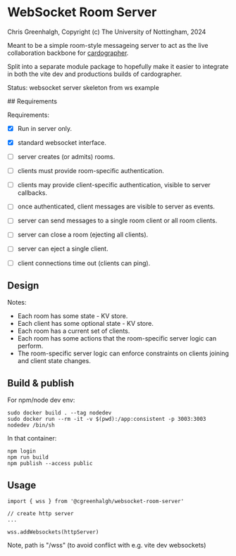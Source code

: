 # WebSocket Room Server

Chris Greenhalgh, Copyright (c) The University of Nottingham, 2024

Meant to be a simple room-style messageing server to act as the 
live collaboration backbone for
[cardographer](https://github.com/MixedRealityLab/cardographer-platform).

Split into a separate module package to hopefully make it easier
to integrate in both the vite dev and productions builds of 
cardographer.

Status: websocket server skeleton from ws example

## Requirements

Requirements:
- [x] Run in server only.
- [x] standard websocket interface.
- [ ] server creates (or admits) rooms.
- [ ] clients must provide room-specific authentication.
- [ ] clients may provide client-specific authentication, visible to server callbacks.
- [ ] once authenticated, client messages are visible to server as events.
- [ ] server can send messages to a single room client or all room clients.
- [ ] server can close a room (ejecting all clients).
- [ ] server can eject a single client.
- [ ] client connections time out (clients can ping).


## Design

Notes:
- Each room has some state - KV store.
- Each client has some optional state - KV store.
- Each room has a current set of clients.
- Each room has some actions that the room-specific server logic can perform.
- The room-specific server logic can enforce constraints on clients joining and client state changes.

## Build & publish

For npm/node dev env:
```
sudo docker build . --tag nodedev
sudo docker run --rm -it -v $(pwd):/app:consistent -p 3003:3003 nodedev /bin/sh 
```
In that container:
```
npm login
npm run build
npm publish --access public
```

## Usage

```
import { wss } from '@cgreenhalgh/websocket-room-server'

// create http server
...

wss.addWebsockets(httpServer)
```
Note, path is "/wss" 
(to avoid conflict with e.g. vite dev websockets)
